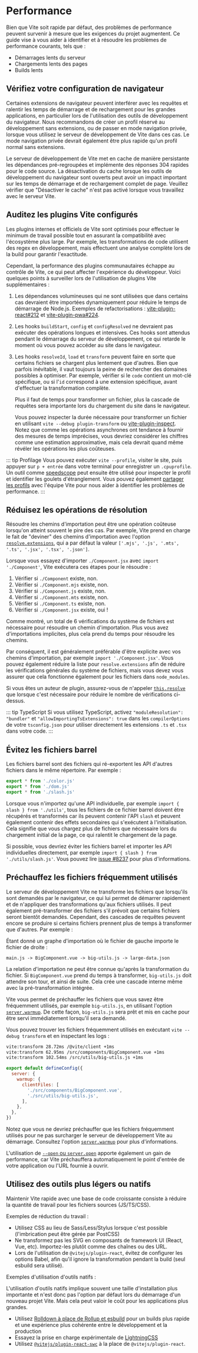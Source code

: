 # Performance

Bien que Vite soit rapide par défaut, des problèmes de performance peuvent survenir à mesure que les exigences du projet augmentent. Ce guide vise à vous aider à identifier et à résoudre les problèmes de performance courants, tels que :

- Démarrages lents du serveur
- Chargements lents des pages
- Builds lents

## Vérifiez votre configuration de navigateur

Certaines extensions de navigateur peuvent interférer avec les requêtes et ralentir les temps de démarrage et de rechargement pour les grandes applications, en particulier lors de l'utilisation des outils de développement du navigateur. Nous recommandons de créer un profil réservé au développement sans extensions, ou de passer en mode navigation privée, lorsque vous utilisez le serveur de développement de Vite dans ces cas. Le mode navigation privée devrait également être plus rapide qu'un profil normal sans extensions.

Le serveur de développement de Vite met en cache de manière persistante les dépendances pré-regroupées et implémente des réponses 304 rapides pour le code source. La désactivation du cache lorsque les outils de développement du navigateur sont ouverts peut avoir un impact important sur les temps de démarrage et de rechargement complet de page. Veuillez vérifier que "Désactiver le cache" n'est pas activé lorsque vous travaillez avec le serveur Vite.

## Auditez les plugins Vite configurés

Les plugins internes et officiels de Vite sont optimisés pour effectuer le minimum de travail possible tout en assurant la compatibilité avec l'écosystème plus large. Par exemple, les transformations de code utilisent des regex en développement, mais effectuent une analyse complète lors de la build pour garantir l'exactitude.

Cependant, la performance des plugins communautaires échappe au contrôle de Vite, ce qui peut affecter l'expérience du développeur. Voici quelques points à surveiller lors de l'utilisation de plugins Vite supplémentaires :

1. Les dépendances volumineuses qui ne sont utilisées que dans certains cas devraient être importées dynamiquement pour réduire le temps de démarrage de Node.js. Exemples de refactorisations : [vite-plugin-react#212](https://github.com/vitejs/vite-plugin-react/pull/212) et [vite-plugin-pwa#224](https://github.com/vite-pwa/vite-plugin-pwa/pull/244).

2. Les hooks `buildStart`, `config` et `configResolved` ne devraient pas exécuter des opérations longues et intensives. Ces hooks sont attendus pendant le démarrage du serveur de développement, ce qui retarde le moment où vous pouvez accéder au site dans le navigateur.

3. Les hooks `resolveId`, `load` et `transform` peuvent faire en sorte que certains fichiers se chargent plus lentement que d'autres. Bien que parfois inévitable, il vaut toujours la peine de rechercher des domaines possibles à optimiser. Par exemple, vérifier si le `code` contient un mot-clé spécifique, ou si l'`id` correspond à une extension spécifique, avant d'effectuer la transformation complète.

   Plus il faut de temps pour transformer un fichier, plus la cascade de requêtes sera importante lors du chargement du site dans le navigateur.

   Vous pouvez inspecter la durée nécessaire pour transformer un fichier en utilisant `vite --debug plugin-transform` ou [vite-plugin-inspect](https://github.com/antfu/vite-plugin-inspect). Notez que comme les opérations asynchrones ont tendance à fournir des mesures de temps imprécises, vous devriez considérer les chiffres comme une estimation approximative, mais cela devrait quand même révéler les opérations les plus coûteuses.

::: tip Profilage
Vous pouvez exécuter `vite --profile`, visiter le site, puis appuyer sur `p + entrée` dans votre terminal pour enregistrer un `.cpuprofile`. Un outil comme [speedscope](https://www.speedscope.app) peut ensuite être utilisé pour inspecter le profil et identifier les goulets d'étranglement. Vous pouvez également [partager les profils](https://chat.vite.dev) avec l'équipe Vite pour nous aider à identifier les problèmes de performance.
:::

## Réduisez les opérations de résolution

Résoudre les chemins d'importation peut être une opération coûteuse lorsqu'on atteint souvent le pire des cas. Par exemple, Vite prend en charge le fait de "deviner" des chemins d'importation avec l'option [`resolve.extensions`](/config/shared-options.md#resolve-extensions), qui a par défaut la valeur `['.mjs', '.js', '.mts', '.ts', '.jsx', '.tsx', '.json']`.

Lorsque vous essayez d'importer `./Component.jsx` avec `import './Component'`, Vite exécutera ces étapes pour le résoudre :

1. Vérifier si `./Component` existe, non.
2. Vérifier si `./Component.mjs` existe, non.
3. Vérifier si `./Component.js` existe, non.
4. Vérifier si `./Component.mts` existe, non.
5. Vérifier si `./Component.ts` existe, non.
6. Vérifier si `./Component.jsx` existe, oui !

Comme montré, un total de 6 vérifications du système de fichiers est nécessaire pour résoudre un chemin d'importation. Plus vous avez d'importations implicites, plus cela prend du temps pour résoudre les chemins.

Par conséquent, il est généralement préférable d'être explicite avec vos chemins d'importation, par exemple `import './Component.jsx'`. Vous pouvez également réduire la liste pour `resolve.extensions` afin de réduire les vérifications générales du système de fichiers, mais vous devez vous assurer que cela fonctionne également pour les fichiers dans `node_modules`.

Si vous êtes un auteur de plugin, assurez-vous de n'appeler [`this.resolve`](https://rollupjs.org/plugin-development/#this-resolve) que lorsque c'est nécessaire pour réduire le nombre de vérifications ci-dessus.

::: tip TypeScript
Si vous utilisez TypeScript, activez `"moduleResolution": "bundler"` et `"allowImportingTsExtensions": true` dans les `compilerOptions` de votre `tsconfig.json` pour utiliser directement les extensions `.ts` et `.tsx` dans votre code.
:::

## Évitez les fichiers barrel

Les fichiers barrel sont des fichiers qui ré-exportent les API d'autres fichiers dans le même répertoire. Par exemple :

```js [src/utils/index.js]
export * from './color.js'
export * from './dom.js'
export * from './slash.js'
```

Lorsque vous n'importez qu'une API individuelle, par exemple `import { slash } from './utils'`, tous les fichiers de ce fichier barrel doivent être récupérés et transformés car ils peuvent contenir l'API `slash` et peuvent également contenir des effets secondaires qui s'exécutent à l'initialisation. Cela signifie que vous chargez plus de fichiers que nécessaire lors du chargement initial de la page, ce qui ralentit le chargement de la page.

Si possible, vous devriez éviter les fichiers barrel et importer les API individuelles directement, par exemple `import { slash } from './utils/slash.js'`. Vous pouvez lire [issue #8237](https://github.com/vitejs/vite/issues/8237) pour plus d'informations.

## Préchauffez les fichiers fréquemment utilisés

Le serveur de développement Vite ne transforme les fichiers que lorsqu'ils sont demandés par le navigateur, ce qui lui permet de démarrer rapidement et de n'appliquer des transformations qu'aux fichiers utilisés. Il peut également pré-transformer des fichiers s'il prévoit que certains fichiers seront bientôt demandés. Cependant, des cascades de requêtes peuvent encore se produire si certains fichiers prennent plus de temps à transformer que d'autres. Par exemple :

Étant donné un graphe d'importation où le fichier de gauche importe le fichier de droite :

```
main.js -> BigComponent.vue -> big-utils.js -> large-data.json
```

La relation d'importation ne peut être connue qu'après la transformation du fichier. Si `BigComponent.vue` prend du temps à transformer, `big-utils.js` doit attendre son tour, et ainsi de suite. Cela crée une cascade interne même avec la pré-transformation intégrée.

Vite vous permet de préchauffer les fichiers que vous savez être fréquemment utilisés, par exemple `big-utils.js`, en utilisant l'option [`server.warmup`](/config/server-options.md#server-warmup). De cette façon, `big-utils.js` sera prêt et mis en cache pour être servi immédiatement lorsqu'il sera demandé.

Vous pouvez trouver les fichiers fréquemment utilisés en exécutant `vite --debug transform` et en inspectant les logs :

```bash
vite:transform 28.72ms /@vite/client +1ms
vite:transform 62.95ms /src/components/BigComponent.vue +1ms
vite:transform 102.54ms /src/utils/big-utils.js +1ms
```

```js [vite.config.js]
export default defineConfig({
  server: {
    warmup: {
      clientFiles: [
        './src/components/BigComponent.vue',
        './src/utils/big-utils.js',
      ],
    },
  },
})
```

Notez que vous ne devriez préchauffer que les fichiers fréquemment utilisés pour ne pas surcharger le serveur de développement Vite au démarrage. Consultez l'option [`server.warmup`](/config/server-options.md#server-warmup) pour plus d'informations.

L'utilisation de [`--open` ou `server.open`](/config/server-options.html#server-open) apporte également un gain de performance, car Vite préchauffera automatiquement le point d'entrée de votre application ou l'URL fournie à ouvrir.

## Utilisez des outils plus légers ou natifs

Maintenir Vite rapide avec une base de code croissante consiste à réduire la quantité de travail pour les fichiers sources (JS/TS/CSS).

Exemples de réduction du travail :

- Utilisez CSS au lieu de Sass/Less/Stylus lorsque c'est possible (l'imbrication peut être gérée par PostCSS)
- Ne transformez pas les SVG en composants de framework UI (React, Vue, etc). Importez-les plutôt comme des chaînes ou des URL.
- Lors de l'utilisation de `@vitejs/plugin-react`, évitez de configurer les options Babel, afin qu'il ignore la transformation pendant la build (seul esbuild sera utilisé).

Exemples d'utilisation d'outils natifs :

L'utilisation d'outils natifs implique souvent une taille d'installation plus importante et n'est donc pas l'option par défaut lors du démarrage d'un nouveau projet Vite. Mais cela peut valoir le coût pour les applications plus grandes.

- Utilisez [Rolldown à place de Rollup et esbuild](./rolldown) pour un builds plus rapide et une expérience plus cohérente entre le développement et la production
- Essayez la prise en charge expérimentale de [LightningCSS](https://github.com/vitejs/vite/discussions/13835)
- Utilisez [`@vitejs/plugin-react-swc`](https://github.com/vitejs/vite-plugin-react-swc) à la place de `@vitejs/plugin-react`.
